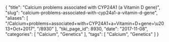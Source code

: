 {
    "title": "Calcium problems associated with CYP24A1 (a Vitamin D gene)",
    "slug": "calcium-problems-associated-with-cyp24a1-a-vitamin-d-gene",
    "aliases": [
        "/Calcium+problems+associated+with+CYP24A1+a+Vitamin+D+gene+\u2013+Oct+2017",
        "/8930"
    ],
    "tiki_page_id": 8930,
    "date": "2017-11-08",
    "categories": [
        "Calcium",
        "Genetics"
    ],
    "tags": [
        "Calcium",
        "Genetics"
    ]
}
